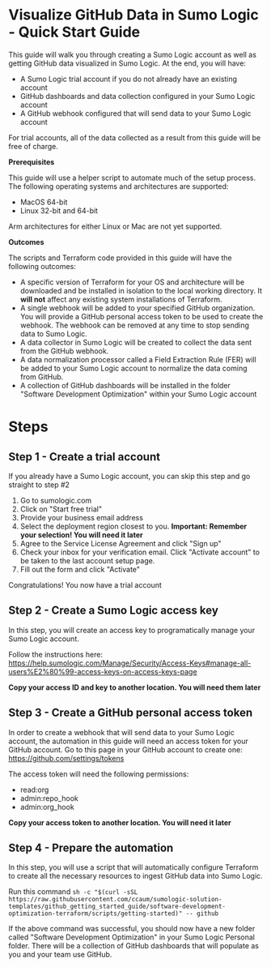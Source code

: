# Visualize GitHub Data in Sumo Logic - Quick Start Guide

This guide will walk you through creating a Sumo Logic account as well as
getting GitHub data visualized in Sumo Logic. At the end, you will have:

- A Sumo Logic trial account if you do not already have an existing account
- GitHub dashboards and data collection configured in your Sumo Logic account
- A GitHub webhook configured that will send data to your Sumo Logic account

For trial accounts, all of the data collected as a result from this guide will
be free of charge.

**Prerequisites** 

This guide will use a helper script to automate much of the setup process. The
following operating systems and architectures are supported:

- MacOS 64-bit
- Linux 32-bit and 64-bit

Arm architectures for either Linux or Mac are not yet supported.

**Outcomes**

The scripts and Terraform code provided in this guide will have the following outcomes:

- A specific version of Terraform for your OS and architecture will be
  downloaded and be installed in isolation to the local working directory. It
  **will not** affect any existing system installations of Terraform.
- A single webhook will be added to your specified GitHub organization. You
  will provide a GitHub personal access token to be used to create the webhook.
  The webhook can be removed at any time to stop sending data to Sumo Logic.
- A data collector in Sumo Logic will be created to collect the data sent from
  the GitHub webhook.
- A data normalization processor called a Field Extraction Rule (FER) will be
  added to your Sumo Logic account to normalize the data coming from GitHub.
- A collection of GitHub dashboards will be installed in the folder "Software
  Development Optimization" within your Sumo Logic account


# Steps

## Step 1 - Create a trial account
If you already have a Sumo Logic account, you can skip this step and go straight to step #2

1) Go to sumologic.com
2) Click on "Start free trial"
3) Provide your business email address
4) Select the deployment region closest to you. **Important: Remember your selection! You will need it later**
5) Agree to the Service License Agreement and click "Sign up"
6) Check your inbox for your verification email. Click "Activate account" to be taken to the last account setup page.
7) Fill out the form and click "Activate"

Congratulations! You now have a trial account

## Step 2 - Create a Sumo Logic access key
In this step, you will create an access key to programatically manage your Sumo Logic account.

Follow the instructions here: https://help.sumologic.com/Manage/Security/Access-Keys#manage-all-users%E2%80%99-access-keys-on-access-keys-page

**Copy your access ID and key to another location. You will need them later**

## Step 3 - Create a GitHub personal access token

In order to create a webhook that will send data to your Sumo Logic account,
the automation in this guide will need an access token for your GitHub account.
Go to this page in your GitHub account to create one:
https://github.com/settings/tokens

The access token will need the following permissions:

- read:org
- admin:repo_hook
- admin:org_hook

**Copy your access token to another location. You will need it later**

## Step 4 - Prepare the automation

In this step, you will use a script that will automatically configure Terraform
to create all the necessary resources to ingest GitHub data into Sumo Logic.

Run this command `sh -c "$(curl -sSL https://raw.githubusercontent.com/ccaum/sumologic-solution-templates/github_getting_started_guide/software-development-optimization-terraform/scripts/getting-started)" -- github`

If the above command was successful, you should now have a new folder called
"Software Development Optimization" in your Sumo Logic Personal folder. There
will be a collection of GitHub dashboards that will populate as you and your
team use GitHub.
